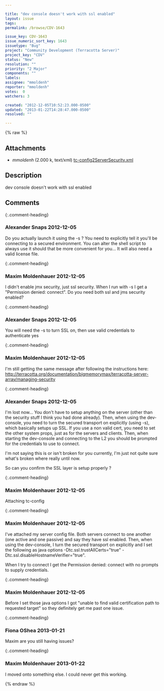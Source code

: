 ```yaml
---

title: "dev console doesn't work with ssl enabled"
layout: issue
tags: 
permalink: /browse/CDV-1643

issue_key: CDV-1643
issue_numeric_sort_key: 1643
issuetype: "Bug"
project: "Community Development (Terracotta Server)"
project_key: "CDV"
status: "New"
resolution: ""
priority: "2 Major"
components: ""
labels: 
assignee: "mmoldenh"
reporter: "mmoldenh"
votes:  0
watchers: 3

created: "2012-12-05T10:52:23.000-0500"
updated: "2013-01-22T14:28:47.000-0500"
resolved: ""

---
```




{% raw %}


## Attachments

* <em>mmoldenh</em> (2.000 k, text/xml) [tc-config2ServerSecurity.xml](/attachments/CDV/CDV-1643/tc-config2ServerSecurity.xml)




## Description

<div markdown="1" class="description">

dev console doesn't work with ssl enabled

</div>

## Comments


{:.comment-heading}
### **Alexander Snaps** <span class="date">2012-12-05</span>

<div markdown="1" class="comment">

Do you actually launch it using the -s ?
You need to explicitly tell it you'll be connecting to a secured environment. You can alter the shell script to always use it should that be more convenient for you... It will also need a valid license file.

</div>


{:.comment-heading}
### **Maxim Moldenhauer** <span class="date">2012-12-05</span>

<div markdown="1" class="comment">

I didn't enable jmx security, just ssl security. When I run with -s I get a "Permission denied: connect". Do you need both ssl and jms security enabled?

</div>


{:.comment-heading}
### **Alexander Snaps** <span class="date">2012-12-05</span>

<div markdown="1" class="comment">

You will need the -s to turn SSL on, then use valid credentials to authenticate yes

</div>


{:.comment-heading}
### **Maxim Moldenhauer** <span class="date">2012-12-05</span>

<div markdown="1" class="comment">

I'm still getting the same message after following the instructions here:
http://terracotta.org/documentation/bigmemorymax/terracotta-server-array/managing-security

</div>


{:.comment-heading}
### **Alexander Snaps** <span class="date">2012-12-05</span>

<div markdown="1" class="comment">

I'm lost now... You don't have to setup anything on the server (other than the security stuff I think you had done already).
Then, when using the dev-console, you need to turn the secured transport on explicitly (using -s), which basically setups up SSL.
If you use a non valid cert, you need to set the other system props, just as for the servers and clients. 
Then, when starting the dev-console and connecting to the L2 you should be prompted for the credentials to use to connect. 

I'm not saying this is or isn't broken for you currently, I'm just not quite sure what's broken where really until now. 

So can you confirm the SSL layer is setup properly ? 

</div>


{:.comment-heading}
### **Maxim Moldenhauer** <span class="date">2012-12-05</span>

<div markdown="1" class="comment">

Attaching tc-config

</div>


{:.comment-heading}
### **Maxim Moldenhauer** <span class="date">2012-12-05</span>

<div markdown="1" class="comment">

I've attached my server config file. Both servers connect to one another (one active and one passive) and say they have ssl enabled.
Then, when using the dev-console, I turn the secured transport on explicitly and I set the following as java options -Dtc.ssl.trustAllCerts="true" -Dtc.ssl.disableHostnameVerifier="true".

When I try to connect I get the Permission denied: connect with no prompts to supply credentials.

</div>


{:.comment-heading}
### **Maxim Moldenhauer** <span class="date">2012-12-05</span>

<div markdown="1" class="comment">

Before I set those java options I got "unable to find valid certification path to requested target" so they definitely get me past one issue. 

</div>


{:.comment-heading}
### **Fiona OShea** <span class="date">2013-01-21</span>

<div markdown="1" class="comment">

Maxim
are you still having issues?


</div>


{:.comment-heading}
### **Maxim Moldenhauer** <span class="date">2013-01-22</span>

<div markdown="1" class="comment">

I moved onto something else. I could never get this working.

</div>



{% endraw %}
